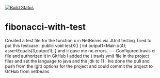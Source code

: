 [![Build Status](https://travis-ci.org/khalil-salem/fibonacci-with-test.svg?branch=master)](https://travis-ci.org/khalil-salem/fibonacci-with-test)

# fibonacci-with-test
Created a test file for the function x in NetBeans via JUnit testing
Tried to put this testcase : 
public void testX() {
        int output1=Main.x(4);
        assertEquals(3,output1);
    }
    and it gave me no errors.
    ---
  Configured travis ci file and authorized it in GitHub 
I added the (.travis.yml) file in the project files and set the language to java and the jdk to 11 .
Ive done the pull and push from the (git) options for the project 
and could commit the project to GitHub from netbeans 
